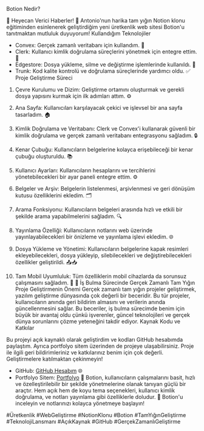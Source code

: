 Botion Nedir?

🚀 Heyecan Verici Haberler! 🚀
Antonio'nun harika tam yığın Notion klonu eğitiminden esinlenerek geliştirdiğim yeni üretkenlik web sitesi Botion'u tanıtmaktan mutluluk duyuyorum!
Kullandığım Teknolojiler
- Convex: Gerçek zamanlı veritabanı için kullandım. 🔗
- Clerk: Kullanıcı kimlik doğrulama süreçlerini yönetmek için entegre ettim. 🔐
- Edgestore: Dosya yükleme, silme ve değiştirme işlemlerinde kullanıldı. 📁
- Trunk: Kod kalite kontrolü ve doğrulama süreçlerinde yardımcı oldu. ✅
Proje Geliştirme Süreci

1. Çevre Kurulumu ve Dizim: Geliştirme ortamını oluşturmak ve gerekli dosya yapısını kurmak için ilk adımları attım. ⚙️

2. Ana Sayfa: Kullanıcıları karşılayacak çekici ve işlevsel bir ana sayfa tasarladım. 🏠

3. Kimlik Doğrulama ve Veritabanı: Clerk ve Convex'i kullanarak güvenli bir kimlik doğrulama ve gerçek zamanlı veritabanı entegrasyonu sağladım. 🔒

4. Kenar Çubuğu: Kullanıcıların belgelerine kolayca erişebileceği bir kenar çubuğu oluşturuldu. 📚

5. Kullanıcı Ayarları: Kullanıcıların hesaplarını ve tercihlerini yönetebilecekleri bir ayar paneli entegre ettim. ⚙️

6. Belgeler ve Arşiv: Belgelerin listelenmesi, arşivlenmesi ve geri dönüşüm kutusu özelliklerini ekledim. 🗂️

7. Arama Fonksiyonu: Kullanıcıların belgeleri arasında hızlı ve etkili bir şekilde arama yapabilmelerini sağladım. 🔍

8. Yayınlama Özelliği: Kullanıcıların notlarını web üzerinde yayınlayabilecekleri bir önizleme ve yayınlama işlevi ekledim. 🌐

9. Dosya Yükleme ve Yönetimi: Kullanıcıların belgelerine kapak resimleri ekleyebilecekleri, dosya yükleyip, silebilecekleri ve değiştirebilecekleri özellikler geliştirildi. 📤📥

10. Tam Mobil Uyumluluk: Tüm özelliklerin mobil cihazlarda da sorunsuz çalışmasını sağladım. 📱
🎯 İş Bulma Sürecinde Gerçek Zamanlı Tam Yığın Proje Geliştirmenin Önemi
Gerçek zamanlı tam yığın projeler geliştirmek, yazılım geliştirme dünyasında çok değerli bir beceridir. Bu tür projeler, kullanıcıların anında geri bildirim almasını ve verilerin anında güncellenmesini sağlar. Bu beceriler, iş bulma sürecimde benim için büyük bir avantaj oldu çünkü işverenler, güncel teknolojileri ve gerçek dünya sorunlarını çözme yeteneğini takdir ediyor.
Kaynak Kodu ve Katkılar

Bu projeyi açık kaynaklı olarak geliştirdim ve kodları GitHub hesabımda paylaştım. Ayrıca portfolyo sitem üzerinden de projeye ulaşabilirsiniz. Proje ile ilgili geri bildirimleriniz ve katkılarınız benim için çok değerli. Geliştirmelere katılmaktan çekinmeyin!
- GitHub: [GitHub Hesabım](Github) 🌐
- Portfolyo Sitem: [Portfolyo](Website) 💼
Botion, kullanıcıların çalışmalarını basit, hızlı ve özelleştirilebilir bir şekilde yönetmelerine olanak tanıyan güçlü bir araçtır. Hem açık hem de koyu tema seçenekleri, kullanıcı kimlik doğrulama, ve notları yayınlama gibi özelliklerle doludur.
🔗 Botion'u inceleyin ve notlarınızı kolayca yönetmeye başlayın!

#Üretkenlik #WebGeliştirme #NotionKlonu #Botion #TamYığınGeliştirme #TeknolojiLansmanı #AçıkKaynak #GitHub #GerçekZamanlıGeliştirme
